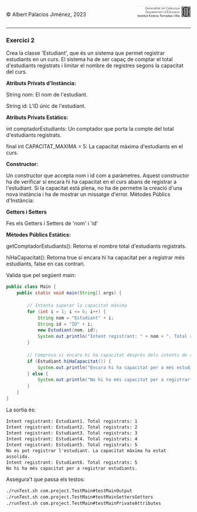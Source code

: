 <div style="display: flex; width: 100%;">
    <div style="flex: 1; padding: 0px;">
        <p>© Albert Palacios Jiménez, 2023</p>
    </div>
    <div style="flex: 1; padding: 0px; text-align: right;">
        <img src="../../assets/ieti.png" height="32" alt="Logo de IETI" style="max-height: 32px;">
    </div>
</div>
<hr/>

### Exercici 2

Crea la classe 'Estudiant', que és un sistema que permet registrar estudiants en un curs. El sistema ha de ser capaç de comptar el total d'estudiants registrats i limitar el nombre de registres segons la capacitat del curs.

**Atributs Privats d'Instància:**

String nom: El nom de l'estudiant.

String id: L'ID únic de l'estudiant.

**Atributs Privats Estàtics:**

int comptadorEstudiants: Un comptador que porta la compte del total d'estudiants registrats.

final int CAPACITAT_MAXIMA = 5: La capacitat màxima d'estudiants en el curs.

**Constructor:**

Un constructor que accepta nom i id com a paràmetres. Aquest constructor ha de verificar si encara hi ha capacitat en el curs abans de registrar a l'estudiant. Si la capacitat està plena, no ha de permetre la creació d'una nova instància i ha de mostrar un missatge d'error.
Mètodes Públics d'Instància:

**Getters i Setters**

Fes els Getters i Setters de 'nom' i 'id'

**Mètodes Públics Estàtics:**

getComptadorEstudiants(): Retorna el nombre total d'estudiants registrats.

hiHaCapacitat(): Retorna true si encara hi ha capacitat per a registrar més estudiants, false en cas contrari.

Valida que pel següent main:

```java
public class Main {
    public static void main(String[] args) {

        // Intenta superar la capacitat màxima
        for (int i = 1; i <= 6; i++) {
            String nom = "Estudiant" + i;
            String id = "ID" + i;
            new Estudiant(nom, id);
            System.out.println("Intent registrant: " + nom + ". Total registrats: " + Estudiant.getComptadorEstudiants());
        }

        // Comprova si encara hi ha capacitat després dels intents de registre
        if (Estudiant.hiHaCapacitat()) {
            System.out.println("Encara hi ha capacitat per a més estudiants.");
        } else {
            System.out.println("No hi ha més capacitat per a registrar estudiants.");
        }
    }
}
````

La sortia és:

```text
Intent registrant: Estudiant1. Total registrats: 1
Intent registrant: Estudiant2. Total registrats: 2
Intent registrant: Estudiant3. Total registrats: 3
Intent registrant: Estudiant4. Total registrats: 4
Intent registrant: Estudiant5. Total registrats: 5
No es pot registrar l'estudiant. La capacitat màxima ha estat assolida.
Intent registrant: Estudiant6. Total registrats: 5
No hi ha més capacitat per a registrar estudiants.
```

Assegura't que passa els testos:

```bash
./runTest.sh com.project.TestMain#testMainOutput
./runTest.sh com.project.TestMain#testMainSettersGetters
./runTest.sh com.project.TestMain#testMainPrivateAttributes

